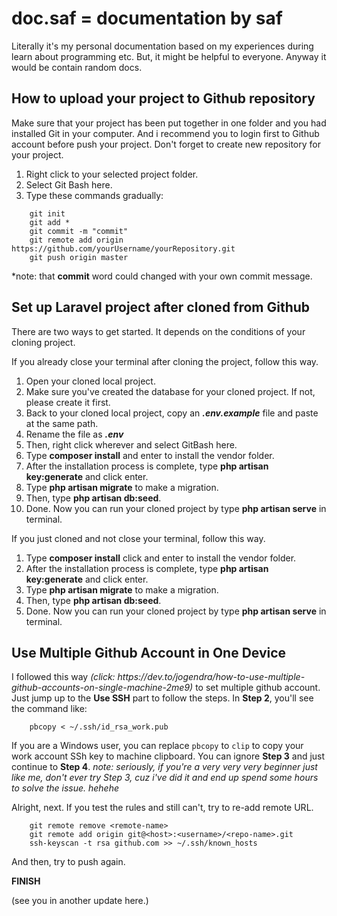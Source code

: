 # doc.saf = documentation by saf

Literally it's my personal documentation based on my experiences during learn about programming etc. But, it might be helpful to everyone. Anyway it would be contain random docs.

<h2>How to upload your project to Github repository</h2>
Make sure that your project has been put together in one folder and you had installed Git in your computer.
And i recommend you to login first to Github account before push your project. Don't forget to create new repository for your project.

1. Right click to your selected project folder.
2. Select Git Bash here.
3. Type these commands gradually:
```
    git init
    git add *
    git commit -m "commit"
    git remote add origin https://github.com/yourUsername/yourRepository.git
    git push origin master
````  
    
*note: that <b>commit</b> word could changed with your own commit message.

<h2>Set up Laravel project after cloned from Github</h2>
There are two ways to get started. It depends on the conditions of your cloning project.
  
If you already close your terminal after cloning the project, follow this way.
1. Open your cloned local project.
2. Make sure you've created the database for your cloned project. If not, please create it first.
3. Back to your cloned local project, copy an <b><i>.env.example</i></b> file and paste at the same path. 
4. Rename the file as <b><i>.env</i></b>
5. Then, right click wherever and select GitBash here.
6. Type <b>composer install</b> and enter to install the vendor folder.
7. After the installation process is complete, type <b>php artisan key:generate</b> and click enter.
8. Type <b>php artisan migrate</b> to make a migration.
9. Then, type <b>php artisan db:seed</b>.
10. Done. Now you can run your cloned project by type <b>php artisan serve</b> in terminal.

If you just cloned and not close your terminal, follow this way.
1. Type <b>composer install</b> click and enter to install the vendor folder.
2. After the installation process is complete, type <b>php artisan key:generate</b> and click enter.
3. Type <b>php artisan migrate</b> to make a migration.
4. Then, type <b>php artisan db:seed</b>.
5. Done. Now you can run your cloned project by type <b>php artisan serve</b> in terminal.

<h2>Use Multiple Github Account in One Device</h2>
I followed this way <i>(click: https://dev.to/jogendra/how-to-use-multiple-github-accounts-on-single-machine-2me9)</i> to set multiple github account. Just jump up to the <b>Use SSH</b> part to follow the steps. In <b>Step 2</b>, you'll see the command like:


```
    pbcopy < ~/.ssh/id_rsa_work.pub
```

If you are a Windows user, you can replace ```pbcopy``` to ```clip``` to copy your work account SSh key to machine clipboard.
You can ignore <b>Step 3</b> and just continue to <b>Step 4</b>.
<i>note: seriously, if you're a very very very beginner just like me, don't ever try Step 3, cuz i've did it and end up spend some hours to solve the issue. hehehe</i>

Alright, next. If you test the rules and still can't, try to re-add remote URL. 

```
    git remote remove <remote-name>
    git remote add origin git@<host>:<username>/<repo-name>.git
    ssh-keyscan -t rsa github.com >> ~/.ssh/known_hosts
```

And then, try to push again. 

<b>FINISH</b>
  
(see you in another update here.)
